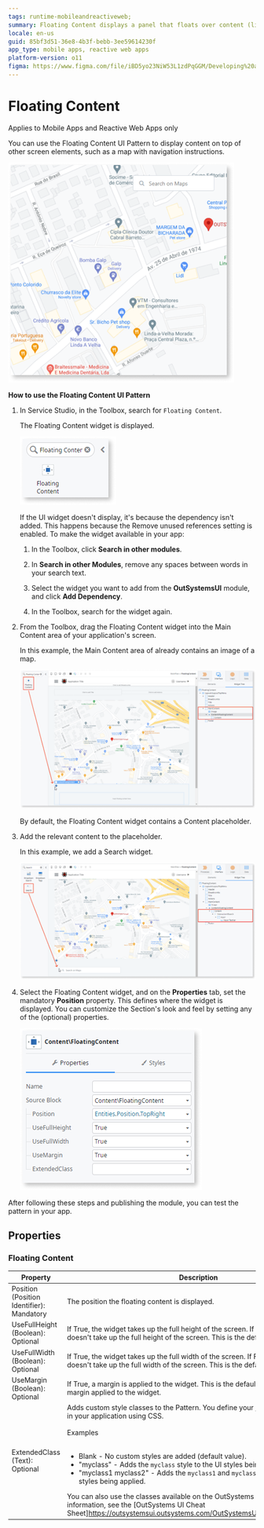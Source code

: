 ```yaml
---
tags: runtime-mobileandreactiveweb;  
summary: Floating Content displays a panel that floats over content (like a map or an image), docked to a screen corner or direction.
locale: en-us
guid: 85bf3d51-36e8-4b3f-bebb-3ee59614230f
app_type: mobile apps, reactive web apps
platform-version: o11
figma: https://www.figma.com/file/iBD5yo23NiW53L1zdPqGGM/Developing%20an%20Application?node-id=205:43
---
```


# Floating Content

<div class="info" markdown="1">

Applies to Mobile Apps and Reactive Web Apps only

</div>

You can use the Floating Content UI Pattern to display content on top of other screen elements, such as a map with navigation instructions.

![Screenshot showing an example of a Floating Content panel floating over a map](images/floatingcontent-1-ss.png "Floating Content Panel Example")

**How to use the Floating Content UI Pattern**

1. In Service Studio, in the Toolbox, search for `Floating Content`.

    The Floating Content widget is displayed.

    ![Screenshot of the Floating Content widget in the Service Studio toolbox](images/floatingcontent-2-ss.png "Floating Content Widget in Service Studio")

    If the UI widget doesn't display, it's because the dependency isn't added. This happens because the Remove unused references setting is enabled. To make the widget available in your app:

    1. In the Toolbox, click **Search in other modules**.

    1. In **Search in other Modules**, remove any spaces between words in your search text.
    
    1. Select the widget you want to add from the **OutSystemsUI** module, and click **Add Dependency**. 
    
    1. In the Toolbox, search for the widget again.

1. From the Toolbox, drag the Floating Content widget into the Main Content area of your application's screen.

    In this example, the Main Content area of already contains an image of a map. 

    ![Screenshot illustrating how to drag the Floating Content widget into the Main Content area of an application screen](images/floatingcontent-3-ss.png "Dragging Floating Content Widget to Main Content Area")

    By default, the Floating Content widget contains a Content placeholder.

1. Add the relevant content to the placeholder.

    In this example, we add a Search widget. 

    ![Screenshot showing the addition of a Search widget to the Floating Content placeholder](images/floatingcontent-4-ss.png "Adding Content to Floating Content Placeholder")

1. Select the Floating Content widget, and on the **Properties** tab, set the mandatory **Position** property. This defines where the widget is displayed. You can customize the Section's look and feel by setting any of the (optional) properties.

    ![Screenshot of the Properties tab for the Floating Content widget with the Position property highlighted](images/floatingcontent-5-ss.png "Setting Properties of Floating Content Widget")

After following these steps and publishing the module, you can test the pattern in your app. 

## Properties

### Floating Content

| Property|Description|
|---|---|
| Position (Position Identifier): Mandatory | The position the floating content is displayed. |
| UseFullHeight (Boolean): Optional | If True, the widget takes up the full height of the screen. If False, the widget doesn't take up the full height of the screen. This is the default.    |
| UseFullWidth (Boolean): Optional  | If True, the widget takes up the full width of the screen. If False, the widget doesn't take up the full width of the screen. This is the default. |
| UseMargin (Boolean): Optional | If True, a margin is applied to the widget. This is the default. If False, there is no margin applied to the widget.    |
| ExtendedClass (Text): Optional | Adds custom style classes to the Pattern. You define your [custom style classes](../../../look-feel/css.md) in your application using CSS.<br/><br/>Examples<br/><br/> <ul><li>Blank - No custom styles are added (default value).</li><li>"myclass" - Adds the ``myclass`` style to the UI styles being applied.</li><li>"myclass1 myclass2" - Adds the ``myclass1`` and ``myclass2`` styles to the UI styles being applied.</li></ul>You can also use the classes available on the OutSystems UI. For more information, see the [OutSystems UI Cheat Sheet]https://outsystemsui.outsystems.com/OutSystemsUIWebsite/CheatSheet). |
